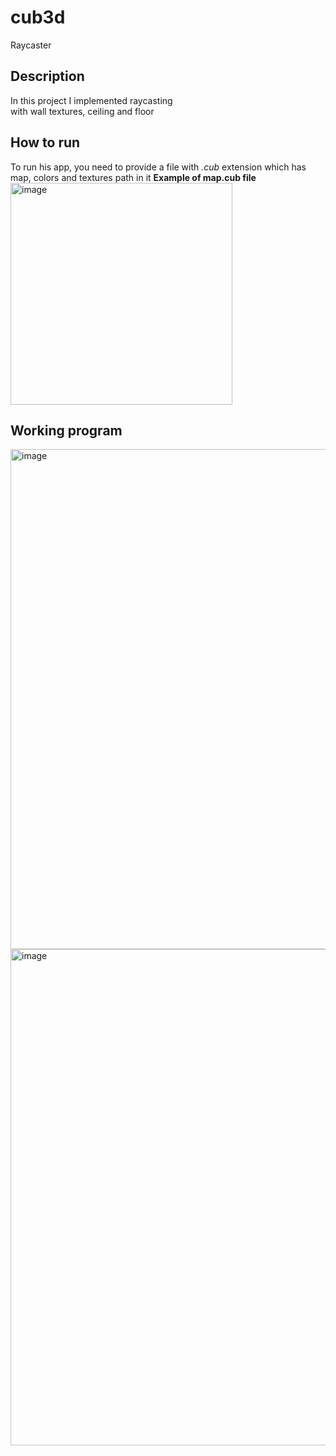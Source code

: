 # cub3d
Raycaster
## Description
In this project I implemented raycasting\
with wall textures, ceiling and floor
## How to run
To run his app, you need to provide a file with *.cub* extension which has map, colors and textures path in it
**Example of map.cub file**
<img width="355" alt="image" src="https://user-images.githubusercontent.com/53175260/182155213-6697c4aa-1324-456c-93a6-71dfcb9fed4b.png">
## Working program
<img width="800" alt="image" src="https://user-images.githubusercontent.com/53175260/182155034-c3d42fa0-eaad-40df-9237-9c6b3c8cb54c.png">
<img width="794" alt="image" src="https://user-images.githubusercontent.com/53175260/182155139-203a9b35-d38d-464b-9322-47c6f9f6c1c3.png">
